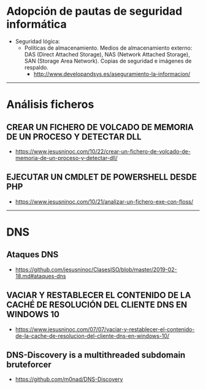# Adopción de pautas de seguridad informática
- Seguridad lógica:
  - Políticas de almacenamiento. Medios de almacenamiento externo: DAS (Direct Attached Storage), NAS (Network Attached Storage), SAN (Storage Area Network). Copias de seguridad e imágenes de respaldo.
    - http://www.developandsys.es/aseguramiento-la-informacion/

------------------

# Análisis ficheros
## CREAR UN FICHERO DE VOLCADO DE MEMORIA DE UN PROCESO Y DETECTAR DLL
* https://www.jesusninoc.com/10/22/crear-un-fichero-de-volcado-de-memoria-de-un-proceso-y-detectar-dll/
## EJECUTAR UN CMDLET DE POWERSHELL DESDE PHP
* https://www.jesusninoc.com/10/21/analizar-un-fichero-exe-con-floss/

------------------

# DNS
## Ataques DNS
* https://github.com/jesusninoc/ClasesISO/blob/master/2019-02-18.md#ataques-dns

## VACIAR Y RESTABLECER EL CONTENIDO DE LA CACHÉ DE RESOLUCIÓN DEL CLIENTE DNS EN WINDOWS 10
* https://www.jesusninoc.com/07/07/vaciar-y-restablecer-el-contenido-de-la-cache-de-resolucion-del-cliente-dns-en-windows-10/

## DNS-Discovery is a multithreaded subdomain bruteforcer
* https://github.com/m0nad/DNS-Discovery
